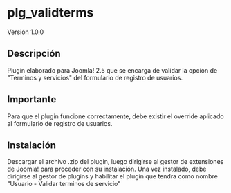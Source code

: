 # plg_validterms
Versión 1.0.0

Descripción
------------
Plugin elaborado para Joomla! 2.5 que se encarga de validar la opción de "Terminos y servicios" del formulario de registro de usuarios.

Importante
-----------
Para que el plugin funcione correctamente, debe existir el override aplicado al formulario de registro de usuarios.

Instalación
-----------
Descargar el archivo .zip del plugin, luego dirigirse al gestor de extensiones de Joomla! para proceder con su instalación. Una vez instalado, debe dirigirse al gestor de plugins y habilitar el plugin que tendra como nombre "Usuario - Validar terminos de servicio"
